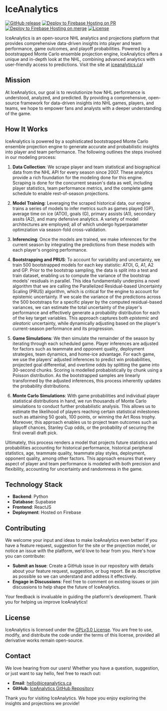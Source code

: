 # IceAnalytics

[![GitHub release](https://img.shields.io/github/v/release/andrewderango/IceAnalytics.svg)](https://github.com/andrewderango/IceAnalytics/releases)
[![Deploy to Firebase Hosting on PR](https://github.com/andrewderango/IceAnalytics/actions/workflows/firebase-hosting-pull-request.yml/badge.svg)](https://github.com/andrewderango/IceAnalytics/actions/workflows/firebase-hosting-pull-request.yml)
[![Deploy to Firebase Hosting on merge](https://github.com/andrewderango/IceAnalytics/actions/workflows/firebase-hosting-merge.yml/badge.svg)](https://github.com/andrewderango/IceAnalytics/actions/workflows/firebase-hosting-merge.yml)
[![License](https://img.shields.io/badge/license-GPLv3.0-blue.svg)](https://opensource.org/license/gpl-3-0)

IceAnalytics is an open-source NHL analytics and projections platform that provides comprehensive data-driven insights into player and team performance, game outcomes, and playoff probabilities. Powered by a bootstrapped Monte Carlo ensemble projection engine, IceAnalytics offers a unique and in-depth look at the NHL, combining advanced analytics with user-friendly access to predictions. Visit the site at [iceanalytics.ca](https://iceanalytics.ca)!

## Mission

At IceAnalytics, our goal is to revolutionize how NHL performance is understood, analyzed, and predicted. By providing a comprehensive, open-source framework for data-driven insights into NHL games, players, and teams, we hope to empower fans and analysts with a deeper understanding of the game.

## How It Works

IceAnalytics is powered by a sophisticated bootstrapped Monte Carlo ensemble projection engine to generate accurate and probabilistic insights into player and team performance. The following outlines the steps involved in our modeling process:

1. **Data Collection**: We scrape player and team statistical and biographical data from the NHL API for every season since 2007. These analytics provide a rich foundation for the modeling done for this engine. Scraping is done for the concurrent season's data as well, including player statistics, team performance metrics, and the complete game schedule to enable rest-of-season projections.

2. **Model Training**: Leveraging the scraped historical data, our engine trains a series of models to infer metrics such as games played (GP), average time on ice (ATOI), goals (G), primary assists (A1), secondary assits (A2), and many defensive analytics. A variety of model architectures are employed; all of which undergo hyperparameter optimziation via season-fold cross-validation.

3. **Inferencing**: Once the models are trained, we make inferences for the current season by integrating the predictions from these models with each player's ongoing performance.

4. **Bootstrapping and PRUS**: To account for variability and uncertainty, we train 500 bootstrapped models for each key statistic: ATOI, G, A1, A2 and GP. Prior to the bootstrap sampling, the data is split into a test and train dataset, enabling us to compute the variance of the bootstrap models' residuals in parallel. This idea fundamentally underpins a novel algorithm that we are calling the Parallelized Residual-based Uncertainty Scaling (PRUS) algorithm, which is critical for the engine to account for epistemic uncertainty. If we scale the variance of the predictions across the 500 bootstraps for a specific player by the computed residual-based variances, we can estimate the total uncertainty of the player's performance and effectively generate a probability distribution for each of the key target variables. This approach captures both *epistemic* and *aleatoric* uncertainty, while dynamically adjusting based on the player's current-season performance and its progression.

5. **Game Simulations**: We then simulate the remainder of the season by iterating through each scheduled game. Player inferences are adjusted for factors such as teammate and opponent quality, deployment strategies, team dynamics, and home-ice advantage. For each game, we use the players' adjusted inferences to predict win probabilities, projected goal differential, and overtime odds by splitting the game into 30-second chunks. Scoring is modelled probabistically by chunk using a Poisson distribution. As the bootstrapped samples are linearly transformed by the adjusted inferences, this process inherently updates the probability distributions.

6. **Monte Carlo Simulations**: With game probabilities and individual player statistical distributions in hand, we run thousands of Monte Carlo simulations to conduct further probabilistic analysis. This allows us to estimate the likelihood of players reaching certain statistical milestones such as attaining 50 goals, 100 points, or winning the Art Ross trophy. Moreover, this approach enables us to project team outcomes such as playoff chances, Stanley Cup odds, or the probability of securing the first overall draft pick.

Ultimately, this process renders a model that projects future statistics and probabilities accounting for historical performance, historical peripheral statistics, age, teammate quality, teammate play styles, deployment, opponent quality, among other factors. This approach ensures that every aspect of player and team performance is modeled with both precision and flexibility, accounting for uncertainty and randomness in the game.

## Technology Stack
- **Backend**: Python
- **Database**: Supabase
- **Frontend**: ReactJS
- **Deployment**: Hosted on Firebase

## Contributing

We welcome your input and ideas to make IceAnalytics even better! If you have a feature request, suggestion for the site or the projection model, or notice an issue with the platform, we'd love to hear from you. Here's how you can contribute:

- **Submit an Issue**: Create a GitHub issue in our repository with details about your feature request, suggestion, or bug report. Be as descriptive as possible so we can understand and address it effectively.
- **Engage in Discussions**: Feel free to comment on existing issues or join discussions to help shape the future of IceAnalytics.

Your feedback is invaluable in guiding the platform's development. Thank you for helping us improve IceAnalytics!

## License

IceAnalytics is licensed under the [GPLv3.0 License](LICENSE). You are free to use, modify, and distribute the code under the terms of this license, provided all derivative works remain open-source.

## Contact

We love hearing from our users! Whether you have a question, suggestion, or just want to say hello, feel free to reach out:

- **Email**: hello@iceanalytics.ca
- **GitHub**: [IceAnalytics GitHub Repository](https://github.com/andrewderango/IceAnalytics)

Thank you for visiting IceAnalytics. We hope you enjoy exploring the insights and projections we provide!
